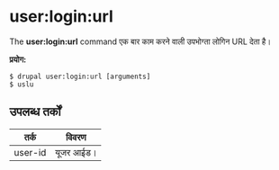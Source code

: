 # user:login:url
The **user:login:url** command एक बार काम करने वाली उपभोग्ता लोगिन URL देता है।

**प्रयोग:**
```
$ drupal user:login:url [arguments] 
$ uslu  
```

## उपलब्ध तर्कों  
तर्क | विवरण
---------|-------------
user-id | यूजर आईड।
